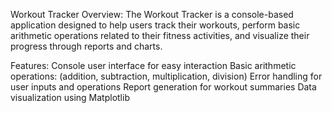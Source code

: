 Workout Tracker
Overview:
The Workout Tracker is a console-based application designed to help users track their workouts, perform basic arithmetic operations related to their fitness activities, and visualize their progress through reports and charts.

Features:
Console user interface for easy interaction
Basic arithmetic operations: (addition, subtraction, multiplication, division)
Error handling for user inputs and operations
Report generation for workout summaries
Data visualization using Matplotlib
